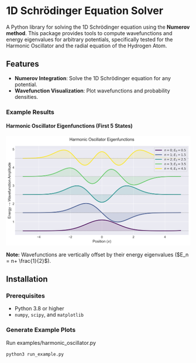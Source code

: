 # 1D Schrödinger Equation Solver

A Python library for solving the 1D Schrödinger equation using the **Numerov method**. This package provides tools to compute wavefunctions and energy eigenvalues for arbitrary potentials, specifically tested for the Harmonic Oscillator and the radial equation of the Hydrogen Atom.

## Features

- **Numerov Integration**: Solve the 1D Schrödinger equation for any potential.
- **Wavefunction Visualization**: Plot wavefunctions and probability densities.

### Example Results

#### Harmonic Oscillator Eigenfunctions (First 5 States)
![Harmonic Oscillator Eigenfunctions](examples/harmonic_oscillator_eigenfunctions.png)

**Note:** Wavefunctions are vertically offset by their energy eigenvalues ($E_n = n+ \frac{1}{2}$).

## Installation

### Prerequisites

- Python 3.8 or higher
- `numpy`, `scipy`, and `matplotlib` 

  
### Generate Example Plots

Run examples/harmonic_oscillator.py

``` bash
python3 run_example.py
```
